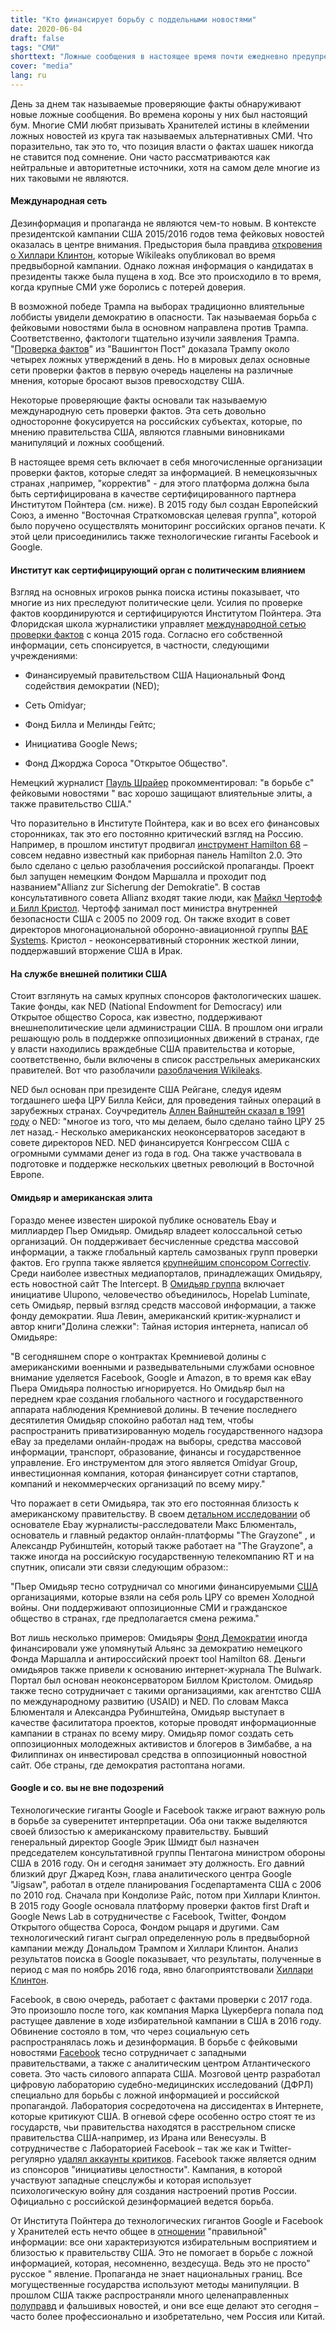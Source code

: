 ```yaml
---
title: "Кто финансирует борьбу с поддельными новостями"
date: 2020-06-04
draft: false
tags: "СМИ"
shorttext: "Ложные сообщения в настоящее время почти ежедневно предупреждаются проверщиками фактов. Но они переплетены с властными элитами и имеют мало доверия."
cover: "media"
lang: ru
---
```


День за днем так называемые проверяющие факты обнаруживают новые ложные сообщения. Во времена короны у них был настоящий бум. Многие СМИ любят призывать Хранителей истины в клеймении ложных новостей из круга так называемых альтернативных СМИ. Что поразительно, так это то, что позиция власти о фактах шашек никогда не ставится под сомнение. Они часто рассматриваются как нейтральные и авторитетные источники, хотя на самом деле многие из них таковыми не являются.

#### Международная сеть

Дезинформация и пропаганда не являются чем-то новым. В контексте президентской кампании США 2015/2016 годов тема фейковых новостей оказалась в центре внимания. Предыстория была правдива [откровения о Хиллари Клинтон](https://wikileaks.org/clinton-emails/?q=&mfrom=Hillary%20Clinton "Hillary Clinton Email Archive"), которые Wikileaks опубликовал во время предвыборной кампании. Однако ложная информация о кандидатах в президенты также была пущена в ход. Все это происходило в то время, когда крупные СМИ уже боролись с потерей доверия.

В возможной победе Трампа на выборах традиционно влиятельные лоббисты увидели демократию в опасности. Так называемая борьба с фейковыми новостями была в основном направлена против Трампа. Соответственно, фактологи тщательно изучили заявления Трампа. "[Проверка фактов](https://www.washingtonpost.com/graphics/politics/trump-claims/?utm_term=.fe09c2c13364 "100 days of Trump claims")" из "Вашингтон Пост" доказала Трампу около четырех ложных утверждений в день. Но в мировых делах основные сети проверки фактов в первую очередь нацелены на различные мнения, которые бросают вызов превосходству США.

Некоторые проверяющие факты основали так называемую международную сеть проверки фактов. Эта сеть довольно односторонне фокусируется на российских субъектах, которые, по мнению правительства США, являются главными виновниками манипуляций и ложных сообщений.

В настоящее время сеть включает в себя многочисленные организации проверки фактов, которые следят за информацией. В немецкоязычных странах ,например, "корректив" - для этого платформа должна была быть сертифицирована в качестве сертифицированного партнера Институтом Пойнтера (см. ниже). В 2015 году был создан Европейский Союз, а именно "Восточная Страткомовская целевая группа", которой было поручено осуществлять мониторинг российских органов печати. К этой цели присоединились также технологические гиганты Facebook и Google.

#### Институт как сертифицирующий орган с политическим влиянием

Взгляд на основных игроков рынка поиска истины показывает, что многие из них преследуют политические цели. Усилия по проверке фактов координируются и сертифицируются Институтом Пойнтера. Эта Флоридская школа журналистики управляет [международной сетью проверки фактов](https://www.poynter.org/about-the-international-fact-checking-network/ "About the International Fact-Checking Network") с конца 2015 года. Согласно его собственной информации, сеть спонсируется, в частности, следующими учреждениями:

  - Финансируемый правительством США Национальный Фонд содействия демократии (NED);

  - Сеть Omidyar;

  - Фонд Билла и Мелинды Гейтс;

  - Инициатива Google News;

  - Фонд Джорджа Сороса "Открытое Общество".

Немецкий журналист [Пауль Шрайер](https://www.heise.de/tp/features/Facebook-Wahrheitspruefer-Correctiv-verstrickt-sich-in-Widersprueche-3605916.html?seite=all "Facebook-Wahrheitsprüfer Correctiv verstrickt sich in Widersprüche") прокомментировал: "в борьбе с" фейковыми новостями " вас хорошо защищают влиятельные элиты, а также правительство США."

Что поразительно в Институте Пойнтера, как и во всех его финансовых сторонниках, так это его постоянно критический взгляд на Россию. Например, в прошлом институт продвигал [инструмент Hamilton 68](https://www.poynter.org/fact-checking/2017/this-online-dashboard-is-monitoring-russian-propaganda-about-the-german-election/ "This online dashboard is monitoring Russian propaganda about the German election") – совсем недавно известный как приборная панель Hamilton 2.0. Это было сделано с целью разоблачения российской пропаганды. Проект был запущен немецким Фондом Маршалла и проходит под названием"Allianz zur Sicherung der Demokratie". В состав консультативного совета Allianz входят такие люди, как [Майкл Чертофф и Билл Кристол](https://securingdemocracy.gmfus.org/about-us/advisory-council/ "Advisory Council"). Чертофф занимал пост министра внутренней безопасности США с 2005 по 2009 год. Он также входит в совет директоров многонациональной оборонно-авиационной группы [BAE Systems](https://www.baesystems.com/en-us/our-company/about-us/bae-systems-inc/inc-board-of-directors/michael-chertoff "Chairman of the Board and Former Secretary of the U.S. Department of Homeland Security"). Кристол - неоконсервативный сторонник жесткой линии, поддержавший вторжение США в Ирак.

#### На службе внешней политики США

Стоит взглянуть на самых крупных спонсоров фактологических шашек. Такие фонды, как NED (National Endowment for Democracy) или Открытое общество Сороса, как известно, поддерживают внешнеполитические цели администрации США. В прошлом они играли решающую роль в поддержке оппозиционных движений в странах, где у власти находились враждебные США правительства и которые, соответственно, были включены в список расстрельных американских правителей. Вот что разоблачили [разоблачения Wikileaks](https://dissidentvoice.org/2015/10/the-arab-spring-made-in-the-usa/ "The Arab Spring: Made in the USA").

NED был основан при президенте США Рейгане, следуя идеям тогдашнего шефа ЦРУ Билла Кейси, для проведения тайных операций в зарубежных странах. Соучредитель [Аллен Вайнштейн сказал в 1991 году](https://williamblum.org/chapters/rogue-state/trojan-horse-the-national-endowment-for-democracy "Trojan Horse: The National Endowment for Democracy") о NED: "многое из того, что мы делаем, было сделано тайно ЦРУ 25 лет назад.- Несколько американских неоконсерваторов заседают в совете директоров NED. NED финансируется Конгрессом США с огромными суммами денег из года в год. Она также участвовала в подготовке и поддержке нескольких цветных революций в Восточной Европе.

#### Омидьяр и американская элита

Гораздо менее известен широкой публике основатель Ebay и миллиардер Пьер Омидьяр. Омидьяр владеет колоссальной сетью организаций. Он поддерживает бесчисленные средства массовой информации, а также глобальный картель самозваных групп проверки фактов. Его группа также является [крупнейшим спонсором Correctiv](https://correctiv.org/ueber-uns/ "Über uns - Recherchen für die Gesellschaft"). Среди наиболее известных медиапорталов, принадлежащих Омидьяру, есть новостной сайт The Intercept. В [Омидьяр группа](https://www.mintpressnews.com/ebay-founder-pierre-omidyar-is-funding-a-global-media-information-war/255199/ "How One of America’s Premier Data Monarchs is Funding a Global Information War and Shaping the Media Landscape") включает инициативе Ulupono, человечество объединилось, Hopelab Luminate, сеть Омидьяр, первый взгляд средств массовой информации, а также фонду демократии. Яша Левин, американский критик-журналист и автор книги"Долина слежки": Тайная история интернета, написал об Омидьяре:

"В сегодняшнем споре о контрактах Кремниевой долины с американскими военными и разведывательными службами основное внимание уделяется Facebook, Google и Amazon, в то время как eBay Пьера Омидьяра полностью игнорируется. Но Омидьяр был на переднем крае создания глобального частного и государственного аппарата наблюдения Кремниевой долины. В течение последнего десятилетия Омидьяр спокойно работал над тем, чтобы распространить приватизированную модель государственного надзора eBay за пределами онлайн-продаж на выборы, средства массовой информации, транспорт, образование, финансы и государственное управление. Его инструментом для этого является Omidyar Group, инвестиционная компания, которая финансирует сотни стартапов, компаний и некоммерческих организаций по всему миру."

Что поражает в сети Омидьяра, так это его постоянная близость к американскому правительству. В своем [детальном исследовании](https://www.theguardian.com/books/2019/jan/06/surveillance-valley-by-yasha-levine-review "Surveillance Valley by Yasha Levine – review") об основателе Ebay журналисты-расследователи Макс Блюменталь, основатель и главный редактор онлайн-платформы "The Grayzone" , и Александр Рубинштейн, который также работает на "The Grayzone", а также иногда на российскую государственную телекомпанию RT и на спутник, описали эти связи следующим образом::

"Пьер Омидьяр тесно сотрудничал со многими финансируемыми [США](https://www.mintpressnews.com/pierre-omidyar-funding-of-pro-regime-change-networks-and-partnerships-with-cia-cutouts/255337/ "Pierre Omidyar’s Funding of Pro-Regime-Change Networks and Partnerships with CIA Cutouts") организациями, которые взяли на себя роль ЦРУ со времен Холодной войны. Они поддерживают оппозиционные СМИ и гражданское общество в странах, где предполагается смена режима."

Вот лишь несколько примеров: Омидьяры [Фонд Демократии](https://www.democracyfund.org/about-us "Democracy Fund is a bipartisan foundation established by eBay founder and philanthropist Pierre Omidyar to help ensure that the American people come first in our democracy.") иногда финансировали уже упомянутый Альянс за демократию немецкого Фонда Маршалла и антироссийский проект tool Hamilton 68. Деньги омидьяров также привели к основанию интернет-журнала The Bulwark. Портал был основан неоконсерватором Биллом Кристолом. Омидьяр также тесно сотрудничает с такими организациями, как агентство США по международному развитию (USAID) и NED. По словам Макса Блюменталя и Александра Рубинштейна, Омидьяр выступает в качестве фасилитатора проектов, которые проводят информационные кампании в странах по всему миру. Омидьяр помог создать сеть оппозиционных молодежных активистов и блогеров в Зимбабве, а на Филиппинах он инвестировал средства в оппозиционный новостной сайт. Обе страны, где демократия растоптана ногами.

#### Google и co. вы не вне подозрений

Технологические гиганты Google и Facebook также играют важную роль в борьбе за суверенитет интерпретации. Оба они также выделяются своей близостью к американскому правительству. Бывший генеральный директор Google Эрик Шмидт был назначен председателем консультативной группы Пентагона министром обороны США в 2016 году. Он и сегодня занимает эту должность. Его давний близкий друг Джаред Коэн, глава аналитического центра Google "Jigsaw", работал в отделе планирования Госдепартамента США с 2006 по 2010 год. Сначала при Кондолизе Райс, потом при Хиллари Клинтон. В 2015 году Google основала платформу проверки фактов first Draft и Google News Lab в сотрудничестве с Facebook, Twitter, Фондом Открытого общества Сороса, Фондом рыцаря и другими. Сам технологический гигант сыграл определенную роль в предвыборной кампании между Дональдом Трампом и Хиллари Клинтон. Анализ результатов поиска в Google показывает, что результаты, полученные в период с мая по ноябрь 2016 года, явно благоприятствовали [Хиллари Клинтон](https://www.heise.de/tp/features/Wie-unabhaengig-sind-die-Facebook-Faktenchecker-4273677.html "Wie unabhängig sind die Facebook-Faktenchecker?").

Facebook, в свою очередь, работает с фактами проверки с 2017 года. Это произошло после того, как компания Марка Цукерберга попала под растущее давление в ходе избирательной кампании в США в 2016 году. Обвинение состояло в том, что через социальную сеть распространялась ложь и дезинформация. В борьбе с фейковыми новостями [Facebook](https://www.politico.com/magazine/story/2015/08/how-google-could-rig-the-2016-election-121548 "How Google Could Rig the 2016 Election") тесно сотрудничает с западными правительствами, а также с аналитическим центром Атлантического совета. Это часть силового аппарата США. Мозговой центр разработал цифровую лабораторию судебно-медицинских исследований (ДФРЛ) специально для борьбы с ложной информацией и российской пропагандой. Лаборатория сосредоточена на диссидентах в Интернете, которые критикуют США. В огневой сфере особенно остро стоят те из государств, чьи правительства находятся в расстрельном списке правительства США-например, из Ирана или Венесуэлы. В сотрудничестве с Лабораторией Facebook – так же как и Twitter-регулярно [удалял аккаунты критиков](https://www.reuters.com/article/us-facebook-elections/facebook-expands-fake-election-news-fight-but-falsehoods-still-rampant-idUSKCN1LZ2XY "Facebook expands fake election news fight, but falsehoods still rampant"). Facebook также является одним из спонсоров "инициативы целостности". Кампания, в которой участвуют западные спецслужбы и которая использует психологическую войну для создания настроений против России. Официально с российской дезинформацией ведется борьба.

От Института Пойнтера до технологических гигантов Google и Facebook у Хранителей есть нечто общее в [отношении](https://www.mintpressnews.com/social-media-control-how-silicon-valley-serves-us-state-department/263267/ "Social Media and Social Control: How Silicon Valley Serves the US State Department") "правильной" информации: все они характеризуются избирательным восприятием и близостью к правительству США. Это не помогает в борьбе с ложной информацией, которая, несомненно, вездесуща. Ведь это не просто" русское " явление. Пропаганда не знает национальных границ. Все могущественные государства используют методы манипуляции. В прошлом США также распространяли много целенаправленных [полуправд](https://thegrayzone.com/2018/12/17/inside-the-temple-of-covert-propaganda-the-integrity-initiative-and-the-uks-scandalous-information-war/ "Inside the temple of covert propaganda: The Integrity Initiative and the UK’s scandalous information war") и фальшивых новостей, и они все еще делают это сегодня – часто более профессионально и изобретательно, чем Россия или Китай.
